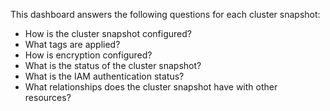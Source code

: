 This dashboard answers the following questions for each cluster snapshot:

- How is the cluster snapshot configured?
- What tags are applied?
- How is encryption configured?
- What is the status of the cluster snapshot?
- What is the IAM authentication status?
- What relationships does the cluster snapshot have with other resources?
